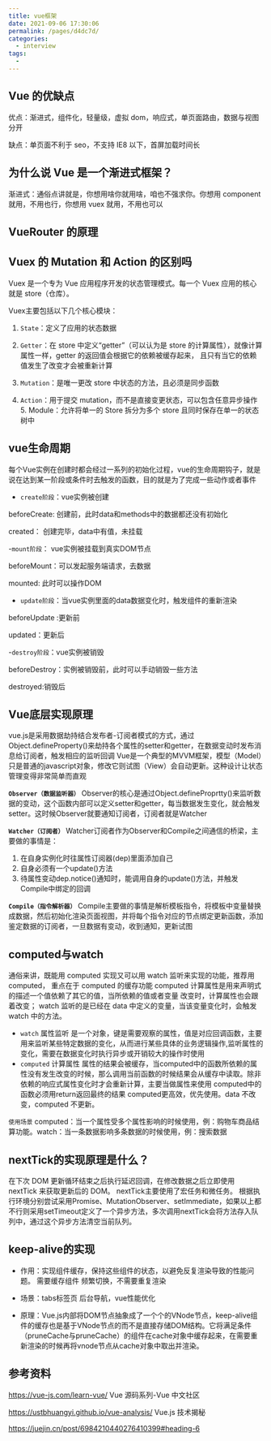 ```yaml
---
title: vue框架
date: 2021-09-06 17:30:06
permalink: /pages/d4dc7d/
categories:
  - interview
tags:
  -
---
```


## Vue 的优缺点

优点：渐进式，组件化，轻量级，虚拟 dom，响应式，单页面路由，数据与视图分开

缺点：单页面不利于 seo，不支持 IE8 以下，首屏加载时间长

## 为什么说 Vue 是一个渐进式框架？

渐进式：通俗点讲就是，你想用啥你就用啥，咱也不强求你。你想用 component 就用，不用也行，你想用 vuex 就用，不用也可以

## VueRouter 的原理

## Vuex 的 Mutation 和 Action 的区别吗

Vuex 是一个专为 Vue 应用程序开发的状态管理模式。每一个 Vuex 应用的核心就是 store（仓库）。

Vuex主要包括以下几个核心模块：

1. `State`：定义了应用的状态数据

2. `Getter`：在 store 中定义“getter”（可以认为是 store 的计算属性），就像计算属性一样，getter 的返回值会根据它的依赖被缓存起来， 且只有当它的依赖值发生了改变才会被重新计算

3. `Mutation`：是唯一更改 store 中状态的方法，且必须是同步函数

4. `Action`：用于提交 mutation，而不是直接变更状态，可以包含任意异步操作 5. Module：允许将单一的 Store 拆分为多个 store 且同时保存在单一的状态树中

## vue生命周期

每个Vue实例在创建时都会经过一系列的初始化过程，vue的生命周期钩子，就是说在达到某一阶段或条件时去触发的函数，目的就是为了完成一些动作或者事件

- `create阶段`：vue实例被创建

beforeCreate: 创建前，此时data和methods中的数据都还没有初始化

created： 创建完毕，data中有值，未挂载

-`mount阶段`： vue实例被挂载到真实DOM节点

beforeMount：可以发起服务端请求，去数据

mounted: 此时可以操作DOM

- `update阶段`：当vue实例里面的data数据变化时，触发组件的重新渲染

beforeUpdate :更新前

updated：更新后

-`destroy阶段`：vue实例被销毁

beforeDestroy：实例被销毁前，此时可以手动销毁一些方法

destroyed:销毁后

## Vue底层实现原理

vue.js是采用数据劫持结合发布者-订阅者模式的方式，通过Object.defineProperty()来劫持各个属性的setter和getter，在数据变动时发布消息给订阅者，触发相应的监听回调
Vue是一个典型的MVVM框架，模型（Model）只是普通的javascript对象，修改它则试图（View）会自动更新。这种设计让状态管理变得非常简单而直观

**`Observer（数据监听器）`** Observer的核心是通过Object.defineProprtty()来监听数据的变动，这个函数内部可以定义setter和getter，每当数据发生变化，就会触发setter。这时候Observer就要通知订阅者，订阅者就是Watcher

**`Watcher（订阅者）`** Watcher订阅者作为Observer和Compile之间通信的桥梁，主要做的事情是：

  1. 在自身实例化时往属性订阅器(dep)里面添加自己
  2. 自身必须有一个update()方法
  3. 待属性变动dep.notice()通知时，能调用自身的update()方法，并触发Compile中绑定的回调

**`Compile（指令解析器）`** Compile主要做的事情是解析模板指令，将模板中变量替换成数据，然后初始化渲染页面视图，并将每个指令对应的节点绑定更新函数，添加鉴定数据的订阅者，一旦数据有变动，收到通知，更新试图

## computed与watch

通俗来讲，既能用 computed 实现又可以用 watch 监听来实现的功能，推荐用 computed， 重点在于 computed 的缓存功能 computed 计算属性是用来声明式的描述一个值依赖了其它的值，当所依赖的值或者变量 改变时，计算属性也会跟着改变； watch 监听的是已经在 data 中定义的变量，当该变量变化时，会触发 watch 中的方法。

- `watch` 属性监听 是一个对象，键是需要观察的属性，值是对应回调函数，主要用来监听某些特定数据的变化，从而进行某些具体的业务逻辑操作,监听属性的变化，需要在数据变化时执行异步或开销较大的操作时使用
- `computed` 计算属性 属性的结果会被缓存，当computed中的函数所依赖的属性没有发生改变的时候，那么调用当前函数的时候结果会从缓存中读取。除非依赖的响应式属性变化时才会重新计算，主要当做属性来使用 computed中的函数必须用return返回最终的结果 computed更高效，优先使用。data 不改变，computed 不更新。

`使用场景` computed：当一个属性受多个属性影响的时候使用，例：购物车商品结算功能。watch：当一条数据影响多条数据的时候使用，例：搜索数据

## nextTick的实现原理是什么？

在下次 DOM 更新循环结束之后执行延迟回调，在修改数据之后立即使用 nextTick 来获取更新后的 DOM。 nextTick主要使用了宏任务和微任务。 根据执行环境分别尝试采用Promise、MutationObserver、setImmediate，如果以上都不行则采用setTimeout定义了一个异步方法，多次调用nextTick会将方法存入队列中，通过这个异步方法清空当前队列。

## keep-alive的实现

- 作用：实现组件缓存，保持这些组件的状态，以避免反复渲染导致的性能问题。 需要缓存组件 频繁切换，不需要重复渲染

- 场景：tabs标签页 后台导航，vue性能优化

- 原理：Vue.js内部将DOM节点抽象成了一个个的VNode节点，keep-alive组件的缓存也是基于VNode节点的而不是直接存储DOM结构。它将满足条件（pruneCache与pruneCache）的组件在cache对象中缓存起来，在需要重新渲染的时候再将vnode节点从cache对象中取出并渲染。

## 参考资料

<https://vue-js.com/learn-vue/> Vue 源码系列-Vue 中文社区

<https://ustbhuangyi.github.io/vue-analysis/> Vue.js 技术揭秘

<https://juejin.cn/post/6984210440276410399#heading-6>
